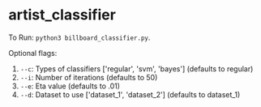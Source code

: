 # artist_classifier

To Run: `python3 billboard_classifier.py`.

Optional flags:
1. `--c`: Types of classifiers ['regular', 'svm', 'bayes'] (defaults to regular)
2. `--i`: Number of iterations (defaults to 50)
3. `--e`: Eta value (defaults to .01)
4. `--d`: Dataset to use ['dataset_1', 'dataset_2'] (defaults to dataset_1)


